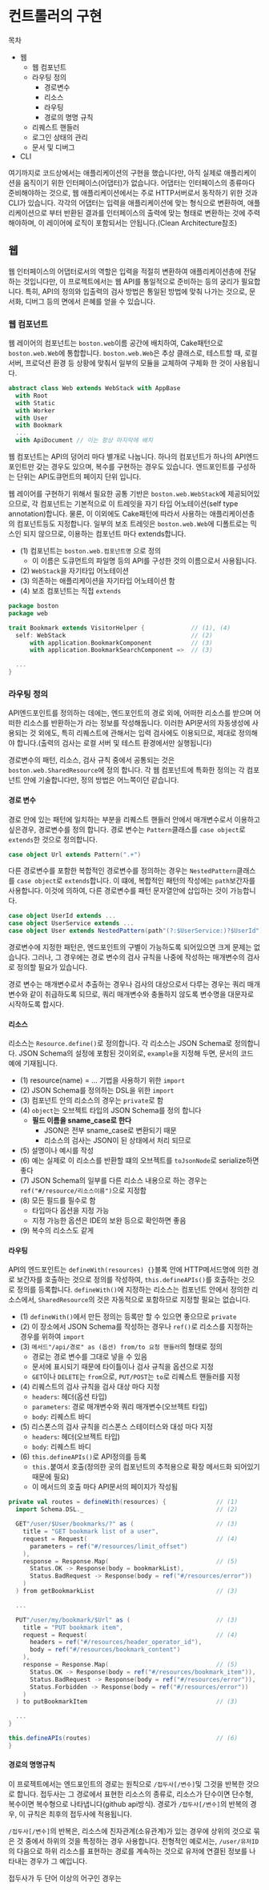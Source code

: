 # 컨트롤러의 구현

목차

- 웹
  - 웹 컴포넌트
  - 라우팅 정의
    - 경로변수
    - 리소스
    - 라우팅
    - 경로의 명명 규칙
  - 리퀘스트 핸들러
  - 로그인 상태의 관리
  - 문서 및 디버그
- CLI

여기까지로 코드상에서는 애플리케이션의 구현을 했습니다만, 아직 실제로 애플리케이션을 움직이기 위한 인터페이스(어댑터)가 없습니다. 어댑터는 인터페이스의 종류마다 준비해야하는 것으로, 웹 애플리케이션에서는 주로 HTTP서버로서 동작하기 위한 것과 CLI가 있습니다. 각각의 어댑터는 입력을 애플리케이션에 맞는 형식으로 변환하여, 애플리케이션으로 부터 반환된 결과를 인터페이스의 출력에 맞는 형태로 변환하는 것에 주력 해야하며, 이 레이어에 로직이 포함되서는 안됩니다.(Clean Architecture참조)

## 웹

웹 인터페이스의 어댑터로서의 역할은 입력을 적절히 변환하여 애플리케이션층에 전달하는 것입니다만, 이 프로젝트에서는 웹 API를 통일적으로 준비하는 등의 궁리가 필요합니다. 특히, API의 정의와 입출력의 검사 방법은 통일된 방법에 맞춰 나가는 것으로, 문서화, 디버그 등의 면에서 은혜를 얻을 수 있습니다.

### 웹 컴포넌트

웹 레이어의 컴포넌트는 `boston.web`이름 공간에 배치하여, Cake패턴으로 `boston.web.Web`에 통합합니다. `boston.web.Web`은 추상 클래스로, 테스트할 때, 로컬 서버, 프로덕션 환경 등 상황에 맞춰서 일부의 모듈을 교체하여 구체화 한 것이 사용됩니다.

```scala
abstract class Web extends WebStack with AppBase
  with Root
  with Static
  with Worker
  with User
  with Bookmark
  ...
  with ApiDocument // 이는 항상 마지막에 배치
```

웹 컴포넌트는 API의 덩어리 마다 별개로 나눕니다. 하나의 컴포넌트가 하나의 API엔드포인트만 갖는 경우도 있으며, 복수를 구현하는 경우도 있습니다. 엔드포인트를 구성하는 단위는 API도큐먼트의 페이지 단위 입니다.

웹 레이어를 구현하기 위해서 필요한 공통 기반은 `boston.web.WebStack`에 제공되어있으므로, 각 컴포넌트는 기본적으로 이 트레잇을 자기 타입 어노테이션(self type annotation)합니다. 물론, 이 이외에도 Cake패턴에 따라서 사용하는 애플리케이션층의 컴포넌트등도 지정합니다. 일부의 보조 트레잇은 `boston.web.Web`에 디폴트로는 믹스인 되지 않으므로, 이용하는 컴포넌트 마다 extends합니다.

- (1) 컴포넌트는 `boston.web.컴포넌트명` 으로 정의
  - 이 이름은 도큐먼트의 파일명 등의 API를 구성한 것의 이름으로서 사용됩니다.
- (2) `WebStack`을 자기타입 어노테이션
- (3) 의존하는 애플리케이션을 자기타입 어노테이션 함
- (4) 보조 컴포넌트는 직접 `extends`

```scala
package boston
package web

trait Bookmark extends VisitorHelper {             // (1), (4)
  self: WebStack                                   // (2)
      with application.BookmarkComponent           // (3)
      with application.BookmarkSearchComponent =>  // (3)

  ...
}
```

### 라우팅 정의

API엔드포인트를 정의하는 데에는, 엔드포인트의 경로 외에, 어떠한 리소스를 받으며 어떠한 리소스를 반환하는가 라는 정보를 작성해둡니다. 이러한 API문서의 자동생성에 사용되는 것 외에도, 특히 리퀘스트에 관해서는 입력 검사에도 이용되므로, 제대로 정의해야 합니다.(출력의 검사는 로컬 서버 및 테스트 환경에서만 실행됩니다)

경로변수의 패턴, 리소스, 검사 규칙 중에서 공통되는 것은 `boston.web.SharedResource`에 정의 합니다. 각 웹 컴포넌트에 특화한 정의는 각 컴포넌트 안에 기술합니다만, 정의 방법은 어느쪽이던 같습니다.

#### 경로 변수

경로 안에 있는 패턴에 일치하는 부분을 리퀘스트 핸들러 안에서 매개변수로서 이용하고 싶은경우, 경로변수를 정의 합니다. 경로 변수는 `Pattern`클래스를 `case object`로 `extends`한 것으로 정의합니다.

```scala
case object Url extends Pattern(".+")
```

다른 경로변수를 포함한 복합적인 경로변수를 정의하는 경우는 `NestedPattern`클래스를 `case object`로 `extends`합니다. 이 떄에, 복합적인 패턴의 작성에는 `path`보간자를 사용합니다. 이것에 의하여, 다른 경로변수를 패턴 문자열안에 삽입하는 것이 가능합니다.

```scala
case object UserId extends ...
case object UserService extends ...
case object User extends NestedPattern(path"(?:$UserService:)?$UserId")
```

경로변수에 지정한 패턴은, 엔드포인트의 구별이 가능하도록 되어있으면 크게 문제는 없습니다. 그러나, 그 경우에는 경로 변수의 검사 규칙을 나중에 작성하는 매개변수의 검사로 정의할 필요가 있습니다.

경로 변수는 매개변수로서 추출하는 경우나 검사의 대상으로서 다루는 경우는 쿼리 매개변수와 같이 취급하도록 되므로, 쿼리 매개변수와 충돌하지 않도록 변수명을 대문자로 시작하도록 합시다.

#### 리소스

리소스는 `Resource.define()`로 정의합니다. 각 리소스는 JSON Schema로 정의합니다. JSON Schema의 설정에 포함된 것이외로, `example`을 지정해 두면, 문서의 코드 예에 기재됩니다.

- (1) resource(name) = ... 기법을 사용하기 위한 `import`
- (2) JSON Schema를 정의하는 DSL을 위한 `import`
- (3) 컴포넌트 안의 리소스의 경우는 `private`로 함
- (4) `object`는 오브젝트 타입의 JSON Schema를 정의 합니다
  - **필드 이름을 sname_case로 한다**
    - JSON은 전부 sname_case로 변환되기 때문
    - 리소스의 검사는 JSON이 된 상태에서 처리 되므로
- (5) 설명이나 예시를 작성
- (6) 예는 실제로 이 리소스를 반환할 떄의 오브젝트를 `toJsonNode`로 serialize하면 좋다
- (7) JSON Schema의 일부를 다른 리소스 내용으로 하는 경우는 `ref("#/resource/리소스이름")`으로 지정함
- (8) 모든 필드를 필수로 함
  - 타입마다 옵션을 지정 가능
  - 지정 가능한 옵션은 IDE의 보완 등으로 확인하면 좋음
- (9) 복수의 리소스도 같게

#### 라우팅

API의 엔드포인트는 `defineWith(resources) {}`블록 안에 HTTP메서드명에 의한 경로 보간자를 호출하는 것으로 정의를 작성하여, `this.defineAPIs()`를 호출하는 것으로 정의를 등록합니다. `defineWith()`에 지정하는 리소스는 컴포넌트 안에서 정의한 리소스에서, `SharedResource`의 것은 자동적으로 포함하므로 지정할 필요는 없습니다.

- (1) `defineWith()`에서 만든 정의는 등록만 할 수 있으면 좋으므로 `private`
- (2) 이 장소에서 JSON Schema를 작성하는 경우나 `ref()`로 리소스를 지정하는 경우를 위하여 `import`
- (3) `메서드"/api/경로" as (옵션) from/to 요청 핸들러`의 형태로 정의
  - 경로는 경로 변수를 그대로 넣을 수 있음
  - 문서에 표시되기 때문에 타이틀이나 검사 규칙을 옵션으로 지정
  - `GET`이나 `DELETE`는 `from`으로, `PUT/POST`는 `to`로 리퀘스트 핸들러를 지정
- (4) 리퀘스트의 검사 규칙을 검사 대상 마다 지정
  - `headers`: 헤더(옵션 타입)
  - `parameters`: 경로 매개변수와 쿼리 매개변수(오브젝트 타입)
  - `body`: 리퀘스트 바디
- (5) 리스폰스의 검사 규칙을 리스폰스 스테이터스와 대성 마다 지정
  - `headers`: 헤더(오브젝트 타입)
  - `body`: 리퀘스트 바디
- (6) `this.defineAPIs()`로 API정의를 등록
  - `this.`붙여서 호출(정의한 곳의 컴포넌트의 추적용으로 확장 메서드화 되어있기 때문에 필요)
  - 이 메서드의 호출 마다 API문서의 페이지가 작성됨

```scala
private val routes = defineWith(resources) {              // (1)
  import Schema.DSL._                                     // (2)

  GET"/user/$User/bookmarks/?" as (                       // (3)
    title = "GET bookmark list of a user",
    request = Request(                                    // (4)
      parameters = ref("#/resources/limit_offset")
    ),
    response = Response.Map(                              // (5)
      Status.OK -> Response(body = bookmarkList),
      Status.BadRequest -> Response(body = ref("#/resources/error"))
    )
  ) from getBookmarkList                                  // (3)

  ...

  PUT"/user/my/bookmark/$Url" as (                        // (3)
    title = "PUT bookmark item",
    request = Request(                                    // (4)
      headers = ref("#/resources/header_operator_id"),
      body = ref("#/resources/bookmark_content")
    ),
    response = Response.Map(                              // (5)
      Status.OK -> Response(body = ref("#/resources/bookmark_item")),
      Status.BadRequest -> Response(body = ref("#/resources/error")),
      Status.Forbidden -> Response(body = ref("#/resources/error"))
    )
  ) to putBookmarkItem                                    // (3)

  ...
}

this.defineAPIs(routes)                                   // (6)
}
```

#### 경로의 명명규칙

이 프로젝트에서는 엔드포인트의 경로는 원칙으로 `/접두사[/변수]`및 그것을 반복한 것으로 합니다. 접두사는 그 경로에서 표현한 리소스의 종류로, 리소스가 단수이면 단수형, 복수이면 복수형으로 나타냅니다(github api방식). 경로가 `/접두사[/변수]`의 반복의 경우, 이 규칙은 최후의 접두사에 적용됩니다.

`/접두사[/변수]`의 반복은, 리소스에 친자관계(소유관계)가 있는 경우에 상위의 것으로 묶은 것 중에서 하위의 것을 특정하는 경우 사용합니다. 전형적인 예로서는, `/user/유저ID`의 다음으로 하위 리소스를 표현하는 경로를 계속하는 것으로 유저에 연결된 정보를 나타내는 경우가 그 예입니다.

접두사가 두 단어 이상의 어구인 경우는
